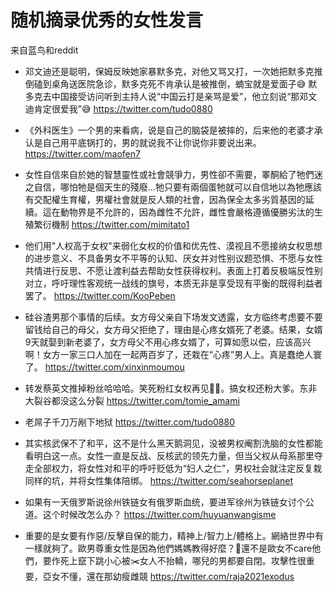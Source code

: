 随机摘录优秀的女性发言
==

来自蓝鸟和reddit

- 邓文迪还是聪明，保姆反映她家暴默多克，对他又骂又打，一次她把默多克推倒磕到桌角送医院急诊，默多克死不肯承认是被推倒，蝻宝就是爱面子😅 默多克去中国接受访问听到主持人说“中国云打是亲骂是爱”，他立刻说“那邓文迪肯定很爱我”😅
https://twitter.com/tudo0880

- 《外科医生》一个男的来看病，说是自己的脑袋是被摔的，后来他的老婆才承认是自己用平底锅打的，男的就说我不让你说你非要说出来。
https://twitter.com/maofen7

- 女性自信來自於她的智慧靈性或社會競爭力，男性卻不需要，睪酮給了牠們迷之自信，哪怕牠是個天生的殘廢…牠只要有兩個蛋牠就可以自信地以為牠應該有交配權生育權，男權社會就是反人類的社會，因為保全太多劣質基因的延續。這在動物界是不允許的，因為雌性不允許，雌性會嚴格遵循優勝劣汰的生殖繁衍機制
https://twitter.com/mimitato1

- 他们用"人权高于女权"来弱化女权的价值和优先性、漠视且不愿接纳女权思想的进步意义、不具备男女不平等的认知、厌女并对性别议题恐惧、不愿与女性共情进行反思、不愿让渡利益去帮助女性获得权利。表面上打着反极端反性别对立，呼吁理性客观统一战线的旗号，本质无非是享受现有平衡的既得利益者罢了。
https://twitter.com/KooPeben

- 硅谷渣男那个事情的后续。女方母父亲自下场发文透露，女方临终考虑要不要留钱给自己的母父，女方母父拒绝了，理由是心疼女婿死了老婆。结果，女婿9天就娶到新老婆了，女方母父不用心疼女婿了，可算如愿以偿，应该高兴啊！女方一家三口人加在一起两百岁了，还栽在“心疼”男人上。真是蠢绝人寰了。
https://twitter.com/xinxinmoumou

- 转发蔡英文推掉粉丝哈哈哈。笑死粉红女权再见👋🏻。搞女权还粉大爹。东非大裂谷都没这么分裂
https://twitter.com/tomie_amami

- 老屌子千刀万剐下地狱
https://twitter.com/tudo0880

- 其实核武保不了和平，这不是什么黑天鹅洞见，没被男权阉割洗脑的女性都能看明白这一点。女性一直是反战、反核武的领先力量，但当父权从母系那里夺走全部权力，将女性对和平的呼吁贬低为“妇人之仁”，男权社会就注定反复栽同样的坑，并将女性集体陪绑。
https://twitter.com/seahorseplanet

- 如果有一天俄罗斯说徐州铁链女有俄罗斯血统，要进军徐州为铁链女讨个公道。这个时候改怎么办？
https://twitter.com/huyuanwangisme

- 重要的是女要有作惡/反擊自保的能力，精神上/智力上/體格上。網絡世界中有一樣就夠了。歐男尊重女性是因為他們媽媽教得好麼？🤣還不是歐女不care他們，要作死上竄下跳小心被✂️女人不抬轎，哪兒的男都要自閉。攻擊性很重要，亞女不懂，還在那幼瘦雌競
https://twitter.com/raja2021exodus
